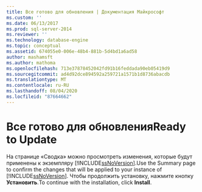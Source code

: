 ```yaml
---
title: Все готово для обновления | Документация Майкрософт
ms.custom: ''
ms.date: 06/13/2017
ms.prod: sql-server-2014
ms.reviewer: ''
ms.technology: database-engine
ms.topic: conceptual
ms.assetid: 674055e0-006e-48b4-881b-5d4bd1a6ad58
author: mashamsft
ms.author: mathoma
ms.openlocfilehash: 713e37878452042fd91b16feddada90eb05419d9
ms.sourcegitcommit: ad4d92dce894592a259721a1571b1d8736abacdb
ms.translationtype: MT
ms.contentlocale: ru-RU
ms.lasthandoff: 08/04/2020
ms.locfileid: "87664662"
---
```

# <a name="ready-to-update"></a><span data-ttu-id="c4581-102">Все готово для обновления</span><span class="sxs-lookup"><span data-stu-id="c4581-102">Ready to Update</span></span>
  <span data-ttu-id="c4581-103">На странице «Сводка» можно просмотреть изменения, которые будут применены к экземпляру [!INCLUDE[ssNoVersion](../../includes/ssnoversion-md.md)].</span><span class="sxs-lookup"><span data-stu-id="c4581-103">Use the Summary page to confirm the changes that will be applied to your instance of [!INCLUDE[ssNoVersion](../../includes/ssnoversion-md.md)].</span></span> <span data-ttu-id="c4581-104">Чтобы продолжить установку, нажмите кнопку **Установить**.</span><span class="sxs-lookup"><span data-stu-id="c4581-104">To continue with the installation, click **Install**.</span></span>  
  
  
